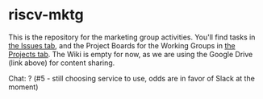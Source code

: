# riscv-mktg

This is the repository for the marketing group activities. You'll find tasks in [the Issues tab](https://github.com/riscv/riscv-mktg/issues), and the Project Boards for the Working Groups in [the Projects tab](https://github.com/riscv/riscv-mktg/projects). The Wiki is empty for now, as we are using the Google Drive (link above) for content sharing.

Chat: ? (#5 - still choosing service to use, odds are in favor of Slack at the moment)
